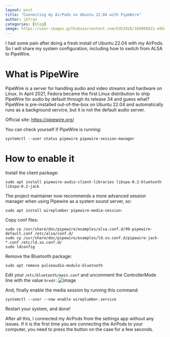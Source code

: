 ```yaml
---
layout: post
title: "Connecting my AirPods on Ubuntu 22.04 with PipeWire"
author: jkfran
categories: [blog]
image: https://user-images.githubusercontent.com/6353928/166060821-e95d6c25-67a6-48da-aede-e6fd662691c1.png
---
```



I had some pain after doing a fresh install of Ubuntu 22.04 with my AirPods. So I will share my system configuration, including how to switch from ALSA to PipeWire.


# What is PipeWire

PipeWire is a server for handling audio and video streams and hardware on Linux. In April 2021, Fedora became the first Linux distribution to ship PipeWire for audio by default through its release 34 and guess what? PipeWire is pre-installed out-of-the-box on Ubuntu 22.04 and automatically runs as a background service, but it is not the default audio server.

Official site: https://pipewire.org/

You can check yourself if PipeWire is running:
```
systemctl --user status pipewire pipewire-session-manager
```

# How to enable it

Install the client package:
```
sudo apt install pipewire-audio-client-libraries libspa-0.2-bluetooth libspa-0.2-jack
```

The project maintainer now recommends a more advanced session manager when using Pipewire as a system sound server, so:
```
sudo apt install wireplumber pipewire-media-session-
```

Copy conf files:
```
sudo cp /usr/share/doc/pipewire/examples/alsa.conf.d/99-pipewire-default.conf /etc/alsa/conf.d/
sudo cp /usr/share/doc/pipewire/examples/ld.so.conf.d/pipewire-jack-*.conf /etc/ld.so.conf.d/
sudo ldconfig
```

Remove the Bluetooth package:
```
sudo apt remove pulseaudio-module-bluetooth
```

Edit your `/etc/bluetooth/main.conf` and uncomment the ControllerMode line with the value `bredr`:
![image](https://user-images.githubusercontent.com/6353928/166062425-b0cf16cb-3989-456b-8f2d-85b54309cfec.png)


And, finally enable the media session by running this command:
```
systemctl --user --now enable wireplumber.service
```

Restart your system, and done!

After all this, I connected my AirPods from the settings app without any issues. If it is the first time you are connecting the AirPods to your computer, you need to press the button on the case for a few seconds.
